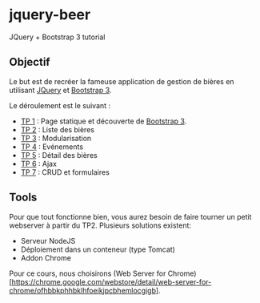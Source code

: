 # jquery-beer
JQuery + Bootstrap 3 tutorial

## Objectif

Le but est de recréer la fameuse application de gestion de bières en utilisant [JQuery](http://api.jquery.com/) et [Bootstrap 3](http://getbootstrap.com/).

Le déroulement est le suivant :

- [TP 1](./tp1) : Page statique et découverte de [Bootstrap 3](http://getbootstrap.com/).
- [TP 2](./tp2) : Liste des bières
- [TP 3](./tp3) : Modularisation
- [TP 4](./tp4) : Evénements
- [TP 5](./tp5) : Détail des bières
- [TP 6](./tp6) : Ajax
- [TP 7](./tp7) : CRUD et formulaires

## Tools 

Pour que tout fonctionne bien, vous aurez besoin de faire tourner un petit webserver à partir du TP2. 
Plusieurs solutions existent:
* Serveur NodeJS
* Déploiement dans un conteneur (type Tomcat)
* Addon Chrome

Pour ce cours, nous choisirons (Web Server for Chrome)[https://chrome.google.com/webstore/detail/web-server-for-chrome/ofhbbkphhbklhfoeikjpcbhemlocgigb].